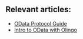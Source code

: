 ## Relevant articles:

- [OData Protocol Guide](https://www.baeldung.com/odata)
- [Intro to OData with Olingo](https://www.baeldung.com/olingo)
